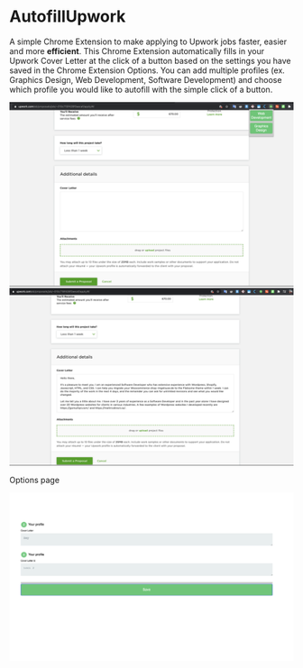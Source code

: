# AutofillUpwork

A simple Chrome Extension to make applying to Upwork jobs faster, easier and more **efficient**. This Chrome Extension automatically fills in your Upwork Cover Letter at the click of a button based on the settings you have saved in the Chrome Extension Options. You can add multiple profiles (ex. Graphics Design, Web Development, Software Development) and choose which profile you would like to autofill with the simple click of a button.

![Example of Autofiller](/images/example.png)
![Example of Autofiller 2](/images/example2.png)

Options page

![Example of Autofiller 3](/images/example3.png)
